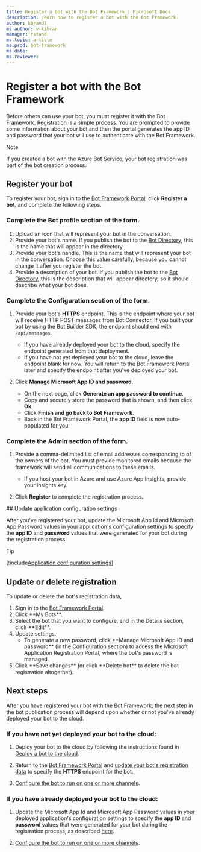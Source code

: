 ```yaml
---
title: Register a bot with the Bot Framework | Microsoft Docs
description: Learn how to register a bot with the Bot Framework.
author: kbrandl
ms.author: v-kibran
manager: rstand
ms.topic: article
ms.prod: bot-framework
ms.date: 
ms.reviewer:
---
```


# Register a bot with the Bot Framework

Before others can use your bot, you must register it with the Bot Framework.
Registration is a simple process. You are prompted to provide some information about your bot and then the portal generates the app ID and password that your bot will use to authenticate with the Bot Framework.

> [!NOTE]
> If you created a bot with the Azure Bot Service, your bot registration was part of the bot creation process.
 
## Register your bot

To register your bot, sign in to the <a href="https://dev.botframework.com" target="_blank">Bot Framework Portal</a>, click **Register a bot**, and complete the following steps.
  
### Complete the **Bot profile** section of the form.  

1. Upload an icon that will represent your bot in the conversation.  
2. Provide your bot's name. If you publish the bot to the <a href="https://bots.botframework.com/" target="_blank">Bot Directory</a>, this is the name that will appear in the directory.  
3. Provide your bot's handle. This is the name that will represent your bot in the conversation. Choose this value carefully, because you cannot change it after you register the bot.  
4. Provide a description of your bot. If you publish the bot to the <a href="https://bots.botframework.com/" target="_blank">Bot Directory</a>, this is the description that will appear directory, so it should describe what your bot does.  

### Complete the **Configuration** section of the form.  

1. Provide your bot's **HTTPS** endpoint. This is the endpoint where your bot will receive HTTP POST messages from Bot Connector. If you built your bot by using the Bot Builder SDK, the endpoint should end with `/api/messages`.
    - If you have already deployed your bot to the cloud, specify the endpoint generated from that deployment.
    - If you have not yet deployed your bot to the cloud, leave the endpoint blank for now. You will return to the Bot Framework Portal later and specify the endpoint after you've deployed your bot.  

2. Click **Manage Microsoft App ID and password**.  
    - On the next page, click **Generate an app password to continue**.
    - Copy and securely store the password that is shown, and then click **Ok**.  
    - Click **Finish and go back to Bot Framework**.  
    - Back in the Bot Framework Portal, the **app ID** field is now auto-populated for you.  

### Complete the **Admin** section of the form.  

1. Provide a comma-delimited list of email addresses corresponding to of the owners of the bot.
You must provide monitored emails because the framework will send all communications to these emails.  
    - If you host your bot in Azure and use Azure App Insights, provide your insights key.  

2. Click **Register** to complete the registration process.

##<a id="updateConfigSettings"></a> Update application configuration settings

After you've registered your bot, update the Microsoft App Id and Microsoft App Password values in your application's configuration settings to specify the **app ID** and **password** values that were generated for your bot during the registration process.

> [!TIP]
[!include[Application configuration settings](~/includes/snippet-tip-bot-config-settings.md)]

## Update or delete registration

<a id="maintain"></a>
To update or delete the bot's registration data, 
<ol><li>Sign in to the <a href="https://dev.botframework.com" target="_blank">Bot Framework Portal</a>.</li><li>Click **My Bots**.</li><li>Select the bot that you want to configure, and in the Details section, click **Edit**.</li><li>Update settings.<ul><li>To generate a new password, click **Manage Microsoft App ID and password** (in the Configuration section) to access the Microsoft Application Registration Portal, where the bot's password is managed.</li></ul></li><li>Click **Save changes** (or click **Delete bot** to delete the bot registration altogether).</li></ol>

## Next steps

After you have registered your bot with the Bot Framework,
the next step in the bot publication process will depend upon whether or not you've already deployed your bot to the cloud.

### If you have not yet deployed your bot to the cloud:

1. Deploy your bot to the cloud by following the instructions found in [Deploy a bot to the cloud](~/publish-bot-overview.md#deploy-your-bot-to-the-cloud).

2. Return to the <a href="https://dev.botframework.com" target="_blank">Bot Framework Portal</a> and [update your bot's registration data](~/portal-register-bot.md#maintain) to specify the **HTTPS** endpoint for the bot.

3. [Configure the bot to run on one or more channels](~/portal-configure-channels.md).

### If you have already deployed your bot to the cloud:

1. Update the Microsoft App Id and Microsoft App Password values in your deployed application's configuration settings to specify the **app ID** and **password** values that were generated for your bot during the registration process, as described [here](#updateConfigSettings). 

2. [Configure the bot to run on one or more channels](~/portal-configure-channels.md).
